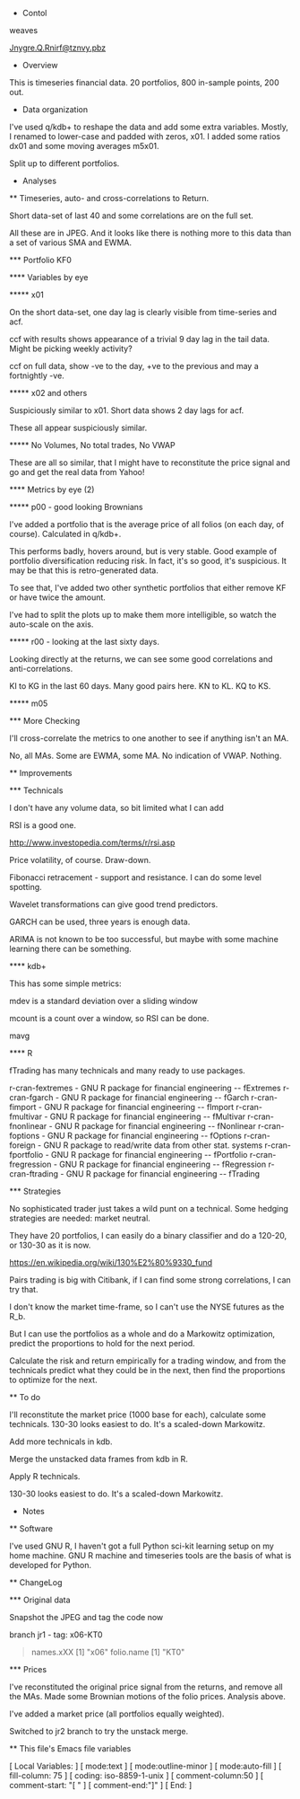* Contol

weaves

Jnygre.Q.Rnirf@tznvy.pbz

* Overview

This is timeseries financial data. 20 portfolios, 800 in-sample points, 200
out.

* Data organization

I've used q/kdb+ to reshape the data and add some extra variables.  Mostly,
I renamed to lower-case and padded with zeros, x01. I added some ratios
dx01 and some moving averages m5x01.

Split up to different portfolios.

* Analyses

** Timeseries, auto- and cross-correlations to Return.

Short data-set of last 40 and some correlations are on the full set.

All these are in JPEG. And it looks like there is nothing more to this data
than a set of various SMA and EWMA.

*** Portfolio KF0

**** Variables by eye

***** x01

On the short data-set, one day lag is clearly visible from time-series and
acf. 

ccf with results shows appearance of a trivial 9 day lag in the tail
data. Might be picking weekly activity?

ccf on full data, show -ve to the day, +ve to the previous and may a
fortnightly -ve.

***** x02 and others

Suspiciously similar to x01. Short data shows 2 day lags for acf.

These all appear suspiciously similar. 

***** No Volumes, No total trades, No VWAP

These are all so similar, that I might have to reconstitute the price
signal and go and get the real data from Yahoo!

**** Metrics by eye (2)

***** p00 - good looking Brownians

I've added a portfolio that is the average price of all folios (on each
day, of course). Calculated in q/kdb+.

This performs badly, hovers around, but is very stable. Good example of
portfolio diversification reducing risk. In fact, it's so good, it's
suspicious. It may be that this is retro-generated data.

To see that, I've added two other synthetic portfolios that either remove
KF or have twice the amount.

I've had to split the plots up to make them more intelligible, so watch the
auto-scale on the axis.

***** r00 - looking at the last sixty days.

Looking directly at the returns, we can see some good correlations and
anti-correlations. 

KI to KG in the last 60 days. Many good pairs here. KN to KL. KQ to KS.

***** m05


*** More Checking

I'll cross-correlate the metrics to one another to see if anything isn't an
MA.

No, all MAs. Some are EWMA, some MA. No indication of VWAP. Nothing.

** Improvements

*** Technicals

I don't have any volume data, so bit limited what I can add

RSI is a good one.

http://www.investopedia.com/terms/r/rsi.asp

Price volatility, of course. Draw-down. 

Fibonacci retracement - support and resistance. I can do some level
spotting.

Wavelet transformations can give good trend predictors.

GARCH can be used, three years is enough data.

ARIMA is not known to be too successful, but maybe with some machine
learning there can be something.

**** kdb+

This has some simple metrics:

mdev is a standard deviation over a sliding window

mcount is a count over a window, so RSI can be done.

mavg

**** R

fTrading has many technicals and many ready to use packages.

r-cran-fextremes - GNU R package for financial engineering -- fExtremes
r-cran-fgarch - GNU R package for financial engineering -- fGarch
r-cran-fimport - GNU R package for financial engineering -- fImport
r-cran-fmultivar - GNU R package for financial engineering -- fMultivar
r-cran-fnonlinear - GNU R package for financial engineering -- fNonlinear
r-cran-foptions - GNU R package for financial engineering -- fOptions
r-cran-foreign - GNU R package to read/write data from other stat. systems
r-cran-fportfolio - GNU R package for financial engineering -- fPortfolio
r-cran-fregression - GNU R package for financial engineering -- fRegression
r-cran-ftrading - GNU R package for financial engineering -- fTrading

*** Strategies

No sophisticated trader just takes a wild punt on a technical. Some hedging
strategies are needed: market neutral.

They have 20 portfolios, I can easily do a binary classifier and do a
120-20, or 130-30 as it is now.

https://en.wikipedia.org/wiki/130%E2%80%9330_fund

Pairs trading is big with Citibank, if I can find some strong correlations,
I can try that.

I don't know the market time-frame, so I can't use the NYSE futures as the
R_b.

But I can use the portfolios as a whole and do a Markowitz optimization,
predict the proportions to hold for the next period.

Calculate the risk and return empirically for a trading window, and from
the technicals predict what they could be in the next, then find the
proportions to optimize for the next.

** To do

I'll reconstitute the market price (1000 base for each), calculate some
technicals. 130-30 looks easiest to do. It's a scaled-down Markowitz.

Add more technicals in kdb.

Merge the unstacked data frames from kdb in R.

Apply R technicals.

130-30 looks easiest to do. It's a scaled-down Markowitz.


* Notes

** Software

I've used GNU R, I haven't got a full Python sci-kit learning setup on my
home machine. GNU R machine and timeseries tools are the basis of what is
developed for Python.

** ChangeLog

*** Original data

Snapshot the JPEG and tag the code now

branch jr1 - tag: x06-KT0

> names.xXX
[1] "x06"
> folio.name
[1] "KT0"

*** Prices

I've reconstituted the original price signal from the returns, and remove
all the MAs. Made some Brownian motions of the folio prices. Analysis above.

I've added a market price (all portfolios equally weighted).

Switched to jr2 branch to try the unstack merge.


** This file's Emacs file variables

[  Local Variables: ]
[  mode:text ]
[  mode:outline-minor ]
[  mode:auto-fill ]
[  fill-column: 75 ]
[  coding: iso-8859-1-unix ]
[  comment-column:50 ]
[  comment-start: "[  "  ]
[  comment-end:"]" ]
[  End: ]
